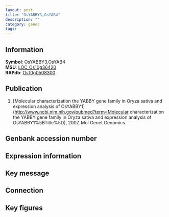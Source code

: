 ```yaml
---
layout: post
title: "OsYABBY3,OsYAB4"
description: ""
category: genes
tags: 
---
```


## Information
__Symbol__: OsYABBY3,OsYAB4  
__MSU__: [LOC_Os10g36420](http://rice.plantbiology.msu.edu/cgi-bin/ORF_infopage.cgi?orf=LOC_Os10g36420)  
__RAPdb__: [Os10g0508300](http://rapdb.dna.affrc.go.jp/viewer/gbrowse_details/irgsp1?name=Os10g0508300)  

## Publication
1. [Molecular characterization the YABBY gene family in Oryza sativa and expression analysis of OsYABBY1](http://www.ncbi.nlm.nih.gov/pubmed?term=Molecular characterization the YABBY gene family in Oryza sativa and expression analysis of OsYABBY1%5BTitle%5D), 2007, Mol Genet Genomics.

## Genbank accession number

## Expression information

## Key message

## Connection

## Key figures


